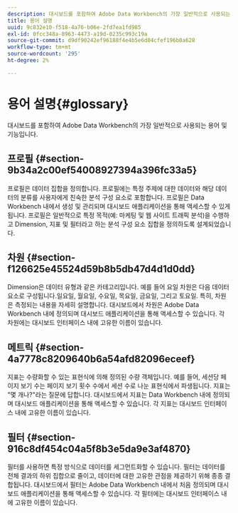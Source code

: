 ```yaml
---
description: 대시보드를 포함하여 Adobe Data Workbench의 가장 일반적으로 사용되는 용어 및 기능입니다.
title: 용어 설명
uuid: 9c832e10-f518-4a76-b06e-2fd7ea1fd985
exl-id: 0fcc348a-8963-4473-a19d-0235c993c19a
source-git-commit: d9df90242ef96188f4e4b5e6d04cfef196b0a628
workflow-type: tm+mt
source-wordcount: '295'
ht-degree: 2%

---
```


# 용어 설명{#glossary}

대시보드를 포함하여 Adobe Data Workbench의 가장 일반적으로 사용되는 용어 및 기능입니다.

## 프로필 {#section-9b34a2c00ef54008927394a396fc33a5}

프로필은 데이터 집합을 정의합니다. 프로필에는 특정 주제에 대한 데이터와 해당 데이터의 분류를 사용자에게 친숙한 분석 구성 요소로 포함합니다. 프로필은 Data Workbench 내에서 생성 및 관리되며 대시보드 애플리케이션을 통해 액세스할 수 있게 됩니다. 프로필은 일반적으로 특정 목적(예: 마케팅 및 웹 사이트 트래픽 분석)을 수행하고 Dimension, 지표 및 필터라고 하는 분석 구성 요소 집합을 정의하도록 설계되었습니다.

## 차원 {#section-f126625e45524d59b8b5db47d4d1d0dd}

Dimension은 데이터 유형과 같은 카테고리입니다. 예를 들어 요일 차원은 다음 데이터 요소로 구성됩니다.일요일, 월요일, 수요일, 목요일, 금요일, 그리고 토요일. 특히, 차원은 측정되는 내용을 자세히 설명합니다. 대시보드에서 차원은 Adobe Data Workbench 내에 정의되며 대시보드 애플리케이션을 통해 액세스할 수 있습니다. 각 차원에는 대시보드 인터페이스 내에 고유한 이름이 있습니다.

## 메트릭 {#section-4a7778c8209640b6a54afd82096eceef}

지표는 수량화할 수 있는 표현식에 의해 정의된 수량 객체입니다. 예를 들어, 세션당 페이지 보기 수는 페이지 보기 횟수 수에서 세션 수로 나눈 표현식에서 파생됩니다. 지표는 &quot;몇 개나?&quot;라는 질문에 답합니다. 대시보드에서 지표는 Data Workbench 내에 정의되며 대시보드 애플리케이션을 통해 액세스할 수 있습니다. 각 지표는 대시보드 인터페이스 내에 고유한 이름이 있습니다.

## 필터 {#section-916c8df454c04a5f8b3e5da9e3af4870}

필터를 사용하면 특정 방식으로 데이터를 세그먼트화할 수 있습니다. 필터는 데이터를 전체 결과의 하위 집합으로 줄이고, 데이터에 대한 고유한 관점을 제공하기 위해 종종 결합됩니다. 대시보드에서 필터는 Adobe Data Workbench 내에서 처음 정의되며 대시보드 애플리케이션을 통해 액세스할 수 있습니다. 각 필터에는 대시보드 인터페이스 내에 고유한 이름이 있습니다.

